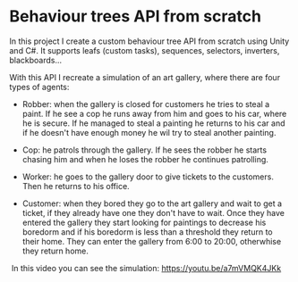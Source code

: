 # Behaviour trees API from scratch

In this project I create a custom behaviour tree API from scratch using Unity and C#. It supports leafs (custom tasks), sequences, selectors, inverters, blackboards...

With this API I recreate a simulation of an art gallery, where there are four types of agents:​

- Robber: when the gallery is closed for customers he tries to steal a paint. If he see a cop he runs away from him and goes to his car, where he is secure. If he managed to steal a painting he returns to his car and if he doesn't have enough money he wil try to steal another painting.

- Cop: he patrols through the gallery. If he sees the robber he starts chasing him and when he loses the robber he continues patrolling.

- Worker: he goes to the gallery door to give tickets to the customers. Then he returns to his office.

- Customer: when they bored they go to the art gallery and wait to get a ticket, if they already have one they don't have to wait. Once they have entered the gallery they start looking for paintings to decrease his boredorm and if his boredorm is less than a threshold they return to their home. They can enter the gallery from 6:00 to 20:00, otherwhise they return home.

​​​​​
In this video you can see the simulation: https://youtu.be/a7mVMQK4JKk
